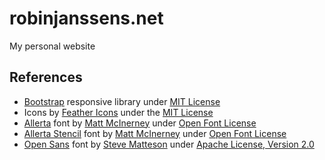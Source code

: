 # robinjanssens.net
My personal website

## References
- [Bootstrap](http://getbootstrap.com/) responsive library under [MIT License](https://github.com/colebemis/feather/blob/master/LICENSE)
- Icons by [Feather Icons](https://feathericons.com/) under the [MIT License](https://github.com/twbs/bootstrap/blob/master/LICENSE)
- [Allerta](https://fonts.google.com/specimen/Allerta) font by [Matt McInerney](http://matt.cc) under [Open Font License](http://scripts.sil.org/cms/scripts/page.php?site_id=nrsi&id=OFL_web)
- [Allerta Stencil](https://fonts.google.com/specimen/Allerta+Stencil) font by [Matt McInerney](http://matt.cc) under [Open Font License](http://scripts.sil.org/cms/scripts/page.php?site_id=nrsi&id=OFL_web)
- [Open Sans](https://fonts.google.com/specimen/Open+Sans) font by [Steve Matteson](http://www.monotype.com/fonts/) under [Apache License, Version 2.0](https://www.apache.org/licenses/LICENSE-2.0)
